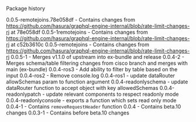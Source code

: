 Package history

0.0.5-remotejoins.78e058df - Contains changes from https://github.com/hasura/graphql-engine-internal/blob/rate-limit-changes-rj at 78e058df
0.0.5-1remotejoins - Contains changes from https://github.com/hasura/graphql-engine-internal/blob/rate-limit-changes-rj at c52b3610c
0.0.5-remotejoins - Contains changes from https://github.com/hasura/graphql-engine-internal/blob/rate-limit-changes-rj
0.0.5-1 - Merges v1.1.0 of upstream into ex-bundle and release
0.0.4-2 - Merges schema/table filtering changes from cisco branch and merges with main (ex-bundle)
0.0.4-ros3 - Add ability to filter by table based on the input
0.0.4-ros2 - Remove console.log
0.0.4-ros1 - update dataRouter allowSchemas param to function argument
0.0.4-readonlyschema - update dataRouter function to accept object with key allowedSchemas
0.0.4-readonlypatch - update relevant components to respect readonly mode
0.0.4-readonlyconsole - exports a function which sets read only mode
0.0.4-1 - Contains `removeRequestHeader` function
0.0.4 - Contains beta.10 changes
0.0.3-1 - Contains before beta.10 changes
